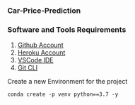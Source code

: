 ### Car-Price-Prediction

### Software and Tools Requirements

1. [Github Account](https://github.com)
2. [Heroku Account](https://heroku.com)
3. [VSCode IDE](htps://code.visualstudio.com)
4. [Git CLI](https://git-scm.com/book/env/v2/Getting-Started-The-Command-Line)

Create a new Environment for the project

```
conda create -p venv python==3.7 -y
```

